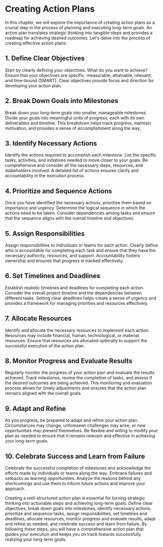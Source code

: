 Creating Action Plans
================================

In this chapter, we will explore the importance of creating action plans as a crucial step in the process of planning and executing long-term goals. An action plan translates strategic thinking into tangible steps and provides a roadmap for achieving desired outcomes. Let's delve into the process of creating effective action plans:

**1. Define Clear Objectives**
------------------------------

Start by clearly defining your objectives. What do you want to achieve? Ensure that your objectives are specific, measurable, attainable, relevant, and time-bound (SMART). Clear objectives provide focus and direction for developing your action plan.

**2. Break Down Goals into Milestones**
---------------------------------------

Break down your long-term goals into smaller, manageable milestones. Divide your goals into meaningful units of progress, each with its own deliverables and timeline. This breakdown helps track progress, maintain motivation, and provides a sense of accomplishment along the way.

**3. Identify Necessary Actions**
---------------------------------

Identify the actions required to accomplish each milestone. List the specific tasks, activities, and initiatives needed to move closer to your goals. Be comprehensive and consider all the necessary steps, resources, and stakeholders involved. A detailed list of actions ensures clarity and accountability in the execution process.

**4. Prioritize and Sequence Actions**
--------------------------------------

Once you have identified the necessary actions, prioritize them based on importance and urgency. Determine the logical sequence in which the actions need to be taken. Consider dependencies among tasks and ensure that the sequence aligns with the overall timeline and objectives.

**5. Assign Responsibilities**
------------------------------

Assign responsibilities to individuals or teams for each action. Clearly define who is accountable for completing each task and ensure that they have the necessary authority, resources, and support. Accountability fosters ownership and ensures that progress is tracked effectively.

**6. Set Timelines and Deadlines**
----------------------------------

Establish realistic timelines and deadlines for completing each action. Consider the overall project timeline and the dependencies between different tasks. Setting clear deadlines helps create a sense of urgency and provides a framework for managing priorities and resources effectively.

**7. Allocate Resources**
-------------------------

Identify and allocate the necessary resources to implement each action. Resources may include financial, human, technological, or material resources. Ensure that resources are allocated optimally to support the successful execution of the action plan.

**8. Monitor Progress and Evaluate Results**
--------------------------------------------

Regularly monitor the progress of your action plan and evaluate the results achieved. Track milestones, review the completion of tasks, and assess if the desired outcomes are being achieved. This monitoring and evaluation process allows for timely adjustments and ensures that the action plan remains aligned with the overall goals.

**9. Adapt and Refine**
-----------------------

As you progress, be prepared to adapt and refine your action plan. Circumstances may change, unforeseen challenges may arise, or new opportunities may present themselves. Be flexible and willing to modify your plan as needed to ensure that it remains relevant and effective in achieving your long-term goals.

**10. Celebrate Success and Learn from Failure**
------------------------------------------------

Celebrate the successful completion of milestones and acknowledge the efforts made by individuals or teams along the way. Embrace failures and setbacks as learning opportunities. Analyze the reasons behind any shortcomings and use them to inform future actions and improve your approach.

Creating a well-structured action plan is essential for turning strategic thinking into actionable steps and achieving long-term goals. Define clear objectives, break down goals into milestones, identify necessary actions, prioritize and sequence tasks, assign responsibilities, set timelines and deadlines, allocate resources, monitor progress and evaluate results, adapt and refine as needed, and celebrate success and learn from failure. By following these steps, you will have a comprehensive action plan that guides your execution and keeps you on track towards successfully realizing your long-term goals.
